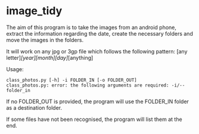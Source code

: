 # image_tidy

The aim of this program is to take the images from an android phone, extract the information regarding the date, create the necessary folders and move the images in the folders.

It will work on any jpg or 3gp file which follows the following pattern: [any letter]_[year][month][day]_[anything]

Usage:
```
class_photos.py [-h] -i FOLDER_IN [-o FOLDER_OUT]
class_photos.py: error: the following arguments are required: -i/--folder_in
```

If no FOLDER_OUT is provided, the program will use the FOLDER_IN folder as a destination folder.

If some files have not been recognised, the program will list them at the end.
